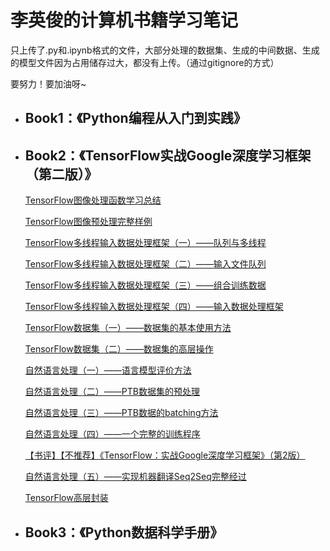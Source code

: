# 李英俊的计算机书籍学习笔记

只上传了.py和.ipynb格式的文件，大部分处理的数据集、生成的中间数据、生成的模型文件因为占用储存过大，都没有上传。（通过gitignore的方式）

要努力！要加油呀~

- ## Book1：《Python编程从入门到实践》

- ## Book2：《TensorFlow实战Google深度学习框架（第二版）》

  [TensorFlow图像处理函数学习总结](https://blog.csdn.net/qq_21579045/article/details/86569934)

  [TensorFlow图像预处理完整样例](https://blog.csdn.net/qq_21579045/article/details/86708656)

  [TensorFlow多线程输入数据处理框架（一）——队列与多线程](https://blog.csdn.net/qq_21579045/article/details/86758536)

  [TensorFlow多线程输入数据处理框架（二）——输入文件队列](https://blog.csdn.net/qq_21579045/article/details/86762578)

  [TensorFlow多线程输入数据处理框架（三）——组合训练数据](https://blog.csdn.net/qq_21579045/article/details/86772832)

  [TensorFlow多线程输入数据处理框架（四）——输入数据处理框架](https://blog.csdn.net/qq_21579045/article/details/86776887)

  [TensorFlow数据集（一）——数据集的基本使用方法](https://blog.csdn.net/qq_21579045/article/details/86904202)

  [TensorFlow数据集（二）——数据集的高层操作](https://blog.csdn.net/qq_21579045/article/details/87092969)

  [自然语言处理（一）——语言模型评价方法](https://blog.csdn.net/qq_21579045/article/details/87689562)

  [自然语言处理（二）——PTB数据集的预处理](https://blog.csdn.net/qq_21579045/article/details/87782302)

  [自然语言处理（三）——PTB数据的batching方法](https://blog.csdn.net/qq_21579045/article/details/87894986)

  [自然语言处理（四）——一个完整的训练程序](https://blog.csdn.net/qq_21579045/article/details/87937488)

  [【书评】【不推荐】《TensorFlow：实战Google深度学习框架》（第2版）](https://blog.csdn.net/qq_21579045/article/details/88388665)

  [自然语言处理（五）——实现机器翻译Seq2Seq完整经过](https://blog.csdn.net/qq_21579045/article/details/88657013)

  [TensorFlow高层封装](https://blog.csdn.net/qq_21579045/article/details/89848142)

- ## Book3：《Python数据科学手册》

